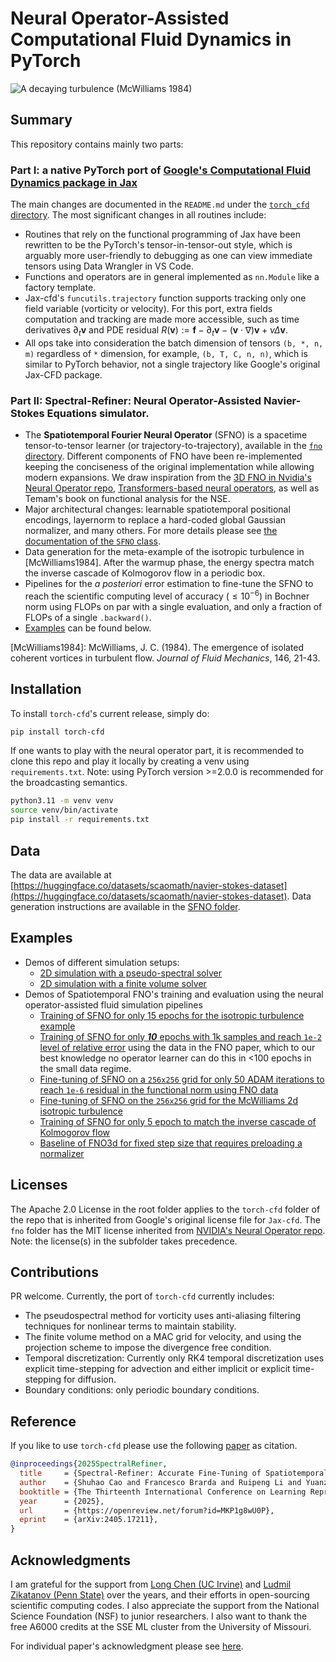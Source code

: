 # Neural Operator-Assisted Computational Fluid Dynamics in PyTorch

![A decaying turbulence (McWilliams 1984)](examples/McWilliams2d.svg)

## Summary 

This repository contains mainly two parts:

### Part I: a native PyTorch port of [Google's Computational Fluid Dynamics package in Jax](https://github.com/google/jax-cfd)
The main changes are documented in the `README.md` under the [`torch_cfd` directory](./torch_cfd/). The most significant changes in all routines include:
  - Routines that rely on the functional programming of Jax have been rewritten to be the PyTorch's tensor-in-tensor-out style, which is arguably more user-friendly to debugging as one can view immediate tensors using Data Wrangler in VS Code.
  - Functions and operators are in general implemented as `nn.Module` like a factory template.
  - Jax-cfd's `funcutils.trajectory` function supports tracking only one field variable (vorticity or velocity). For this port, extra fields computation and tracking are made more accessible, such as time derivatives $\partial_t\boldsymbol{v}$ and PDE residual $R(\boldsymbol{v}):=\boldsymbol{f}-\partial_t \boldsymbol{v}-(\boldsymbol{v}\cdot\nabla)\boldsymbol{v} + \nu \Delta \boldsymbol{v}$.
  - All ops take into consideration the batch dimension of tensors `(b, *, n, m)` regardless of `*` dimension, for example, `(b, T, C, n, n)`, which is similar to PyTorch behavior, not a single trajectory like Google's original Jax-CFD package.

### Part II: Spectral-Refiner: Neural Operator-Assisted Navier-Stokes Equations simulator.
  - The **Spatiotemporal Fourier Neural Operator** (SFNO) is a spacetime tensor-to-tensor learner (or trajectory-to-trajectory), available in the [`fno` directory](./fno). Different components of FNO have been re-implemented keeping the conciseness of the original implementation while allowing modern expansions. We draw inspiration from the [3D FNO in Nvidia's Neural Operator repo](https://github.com/neuraloperator/neuraloperator), [Transformers-based neural operators](https://github.com/thuml/Neural-Solver-Library), as well as Temam's book on functional analysis for the NSE. 
  - Major architectural changes: learnable spatiotemporal positional encodings, layernorm to replace a hard-coded global Gaussian normalizer, and many others. For more details please see [the documentation of the `SFNO` class](./fno/sfno.py#L485). 
  - Data generation for the meta-example of the isotropic turbulence in [McWilliams1984]. After the warmup phase, the energy spectra match the inverse cascade of Kolmogorov flow in a periodic box.
  - Pipelines for the *a posteriori* error estimation to fine-tune the SFNO to reach the scientific computing level of accuracy ($\le 10^{-6}$) in Bochner norm using FLOPs on par with a single evaluation, and only a fraction of FLOPs of a single `.backward()`.
  - [Examples](#examples) can be found below.

[McWilliams1984]: McWilliams, J. C. (1984). The emergence of isolated coherent vortices in turbulent flow. *Journal of Fluid Mechanics*, 146, 21-43.

## Installation
To install `torch-cfd`'s current release, simply do:
```bash
pip install torch-cfd
```
If one wants to play with the neural operator part, it is recommended to clone this repo and play it locally by creating a venv using `requirements.txt`. Note: using PyTorch version >=2.0.0 is recommended for the broadcasting semantics.
```bash
python3.11 -m venv venv
source venv/bin/activate
pip install -r requirements.txt
```

## Data
The data are available at [https://huggingface.co/datasets/scaomath/navier-stokes-dataset](https://huggingface.co/datasets/scaomath/navier-stokes-dataset).
Data generation instructions are available in the [SFNO folder](./fno).


## Examples
- Demos of different simulation setups:
  - [2D simulation with a pseudo-spectral solver](./examples/Kolmogrov2d_rk4_cn_forced_turbulence.ipynb)
  - [2D simulation with a finite volume solver](./examples/Kolmogrov2d_rk4_fvm_forced_turbulence.ipynb)
- Demos of Spatiotemporal FNO's training and evaluation using the neural operator-assisted fluid simulation pipelines
  - [Training of SFNO for only 15 epochs for the isotropic turbulence example](./examples/ex2_SFNO_train.ipynb)
  - [Training of SFNO for only ***10*** epochs with 1k samples and reach `1e-2` level of relative error](./examples/ex2_SFNO_train_fnodata.ipynb) using the data in the FNO paper, which to our best knowledge no operator learner can do this in <100 epochs in the small data regime.
  - [Fine-tuning of SFNO on a `256x256` grid for only 50 ADAM iterations to reach `1e-6` residual in the functional norm using FNO data](./examples/ex2_SFNO_finetune_fnodata.ipynb)
  - [Fine-tuning of SFNO on the `256x256` grid for the McWilliams 2d isotropic turbulence](./examples/ex2_SFNO_finetune_McWilliams2d.ipynb)
  - [Training of SFNO for only 5 epoch to match the inverse cascade of Kolmogorov flow](./examples/ex2_SFNO_5ep_spectra.ipynb)
  - [Baseline of FNO3d for fixed step size that requires preloading a normalizer](./examples/ex2_FNO3d_train_normalized.ipynb)

## Licenses
The Apache 2.0 License in the root folder applies to the `torch-cfd` folder of the repo that is inherited from Google's original license file for `Jax-cfd`. The `fno` folder has the MIT license inherited from [NVIDIA's Neural Operator repo](https://github.com/neuraloperator/neuraloperator). Note: the license(s) in the subfolder takes precedence.

## Contributions
PR welcome. Currently, the port of `torch-cfd` currently includes:
- The pseudospectral method for vorticity uses anti-aliasing filtering techniques for nonlinear terms to maintain stability.
- The finite volume method on a MAC grid for velocity, and using the projection scheme to impose the divergence free condition.
- Temporal discretization: Currently only RK4 temporal discretization uses explicit time-stepping for advection and either implicit or explicit time-stepping for diffusion.
- Boundary conditions: only periodic boundary conditions.

## Reference

If you like to use `torch-cfd` please use the following [paper](https://arxiv.org/abs/2405.17211) as citation. 

```bibtex
@inproceedings{2025SpectralRefiner,
  title     = {Spectral-Refiner: Accurate Fine-Tuning of Spatiotemporal Fourier Neural Operator for Turbulent Flows},
  author    = {Shuhao Cao and Francesco Brarda and Ruipeng Li and Yuanzhe Xi},
  booktitle = {The Thirteenth International Conference on Learning Representations},
  year      = {2025},
  url       = {https://openreview.net/forum?id=MKP1g8wU0P},
  eprint    = {arXiv:2405.17211},
}
```

## Acknowledgments
I am grateful for the support from [Long Chen (UC Irvine)](https://github.com/lyc102/ifem) and 
[Ludmil Zikatanov (Penn State)](https://github.com/HAZmathTeam/hazmath) over the years, and their efforts in open-sourcing scientific computing codes. I also appreciate the support from the National Science Foundation (NSF) to junior researchers. I also want to thank the free A6000 credits at the SSE ML cluster from the University of Missouri.

For individual paper's acknowledgment please see [here](./fno/README.md).
